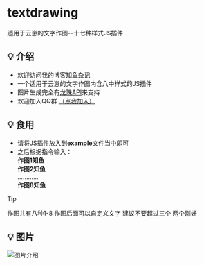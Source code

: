 # textdrawing
适用于云崽的文字作图--十七种样式JS插件
## 💡 介绍
- 欢迎访问我的博客[知鱼杂记](http://ocoa.cn)
- 一个适用于云崽的文字作图内含八中样式的JS插件
- 图片生成完全有[龙珠API](http://www.hhlqilongzhu.cn/H5_home.php)来支持
- 欢迎加入QQ群 [（点我加入）](http://qm.qq.com/cgi-bin/qm/qr?_wv=1027&k=S7S-Kp04TdoZVwn_fF-X9IfE-L6Q2gd-&authKey=MzpyjsMivEsHw2i3MPMDa1Bqxr%2F0shRoSnVgoRoXJv0zrnqmQVMUn%2BVw23jQ2BIU&noverify=0&group_code=861646887)
## 💡 食用
- 请将JS插件放入到**example**文件当中即可
- 之后根据指令输入：<br>**作图1知鱼**<br>**作图2知鱼**<br>…………<br>
**作图8知鱼**
> [!TIP]
> 作图共有八种1-8 作图后面可以自定义文字 建议不要超过三个 两个刚好
## 💡 图片
 ![图片介绍](http://ocoa.cn/blog-img/Image_185694411021221.png)



